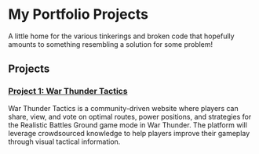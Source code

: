 # My Portfolio Projects

A little home for the various tinkerings and broken code that hopefully amounts to something resembling a solution for some problem! 

## Projects

### [Project 1: War Thunder Tactics](./project-1)
War Thunder Tactics is a community-driven website where players can share, view, and vote on optimal routes, power positions, and strategies for the Realistic Battles Ground game mode in War Thunder. The platform will leverage crowdsourced knowledge to help players improve their gameplay through visual tactical information.
